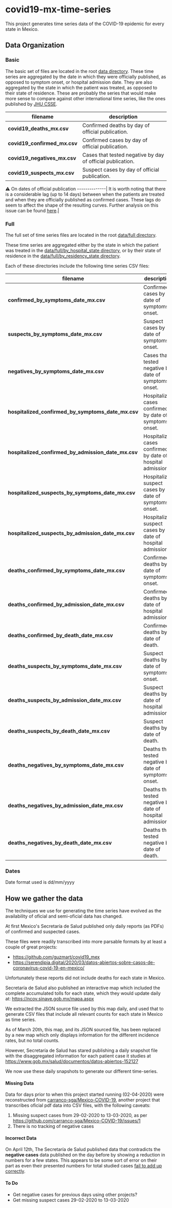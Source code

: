 # covid19-mx-time-series

This project generates time series data of the COVID-19 epidemic for every state in Mexico.

## Data Organization

### Basic
The basic set of files are located in the root [data directory](https://github.com/mariorz/covid19-mx-time-series/tree/master/data). These time series are aggregated by the date in which they were officially published, as opposed to symptom onset, or hospital admission date. They are also aggregated by the state in which the patient was treated, as opposed to their state of residence. These are probably the series that would make more sense to compare against other international time series, like the ones published by [JHU CSSE](https://github.com/CSSEGISandData/COVID-19).

filename | description
--------------|--------------
**covid19_deaths_mx.csv**|Confirmed deaths by day of official publication.
**covid19_confirmed_mx.csv**|Confirmed cases by day of official publication.
**covid19_negatives_mx.csv**|Cases that tested negative by day of official publication.
**covid19_suspects_mx.csv**|Suspect cases by day of official publication.

:warning: On dates of official publication
--------------|
It is worth noting that there is a considerable lag (up to 14 days) between when the patients are treated and when they are officially published as confirmed cases. These lags do seem to affect the shape of the resulting curves. Further analysis on this issue can be found [here](https://datos.nexos.com.mx/?p=1351).|

### Full
The full set of time series files are located in the root [data/full directory](https://github.com/mariorz/covid19-mx-time-series/tree/master/data/full). 

These time series are aggregated either by the state in which the patient was treated in the [data/full/by_hospital_state directory](https://github.com/mariorz/covid19-mx-time-series/tree/master/data/full/by_hospital_state), or by their state of residence in the [data/full/by_residency_state directory](https://github.com/mariorz/covid19-mx-time-series/tree/master/data/full/by_residency_state). 

Each of these directories include the following time series CSV files:

filename | description
--------------|--------------
**confirmed_by_symptoms_date_mx.csv**|Confirmed cases by date of symptoms onset.
**suspects_by_symptoms_date_mx.csv**|Suspect cases by date of symptoms onset.
**negatives_by_symptoms_date_mx.csv**|Cases that tested negative by date of symptoms onset.
**hospitalized_confirmed_by_symptoms_date_mx.csv**|Hospitalized cases confirmed by date of symptoms onset.
**hospitalized_confirmed_by_admission_date_mx.csv**|Hospitalized cases confirmed by date of hospital admission.
**hospitalized_suspects_by_symptoms_date_mx.csv**|Hospitalized suspect cases by date of symptoms onset.
**hospitalized_suspects_by_admission_date_mx.csv**|Hospitalized suspect cases by date of hospital admission.
**deaths_confirmed_by_symptoms_date_mx.csv**|Confirmed deaths by date of symptoms onset.
**deaths_confirmed_by_admission_date_mx.csv**|Confirmed deaths by date of hospital admission.
**deaths_confirmed_by_death_date_mx.csv**|Confirmed deaths by date of death.
**deaths_suspects_by_symptoms_date_mx.csv**|Suspect deaths by date of symptoms onset.
**deaths_suspects_by_admission_date_mx.csv**|Suspect deaths by date of hospital admission.
**deaths_suspects_by_death_date_mx.csv**|Suspect deaths by date of death.
**deaths_negatives_by_symptoms_date_mx.csv**|Deaths that tested negative by date of symptoms onset.
**deaths_negatives_by_admission_date_mx.csv**|Deaths that tested negative by date of hospital admission.
**deaths_negatives_by_death_date_mx.csv**|Deaths that tested negative by date of death.



### Dates
Date format used is dd/mm/yyyy

## How we gather the data

The techniques we use for generating the time series have evolved as the availability of oficial and semi-oficial data has changed.

At first Mexico's Secretaría de Salud published only daily reports (as PDFs) of confirmed and suspected cases. 

These files were readily transcribed into more parsable formats by at least a couple of great projects:
* https://github.com/guzmart/covid19_mex
* https://serendipia.digital/2020/03/datos-abiertos-sobre-casos-de-coronavirus-covid-19-en-mexico/

Unfortunately these reports did not include deaths for each state in Mexico. 

Secretaría de Salud also published an interactive map which included the complete accumulated tolls for each state, which they would update daily at: https://ncov.sinave.gob.mx/mapa.aspx

We extracted the JSON source file used by this map daily, and used that to generate CSV files that include all relevant counts for each state in Mexico as time series.

As of March 20th, this map, and its JSON sourced file, has been replaced by a new map which only displays information for the different incidence rates, but no total counts.

However, Secretaría de Salud has stared publishing a daily snapshot file with the disaggregated information for each patient case it studies at https://www.gob.mx/salud/documentos/datos-abiertos-152127

We now use these daily snapshots to generate our different time-series.



#### Missing Data 
Data for days prior to when this project started running (02-04-2020) were reconstructed from [carranco-sga/Mexico-COVID-19](https://github.com/carranco-sga/Mexico-COVID-19), another project that transcribes oficial pdf data into CSV files, with the following caveats:
1) Missing suspect cases from 29-02-2020 to 13-03-2020, as per https://github.com/carranco-sga/Mexico-COVID-19/issues/1
2) There is no tracking of negative cases

#### Incorrect Data
On April 12th, The Secretaría de Salud published data that contradicts the **negative cases** data published on the day before by showing a reduction in numbers for a few states. This appears to be some sort of error on their part as even their presented numbers for total studied cases [fail to add up correctly](https://pbs.twimg.com/media/EVfp5M7XsAAyCy1?format=jpg&name=medium).

#### To Do
* Get negative cases for previous days using other projects?
* Get missing suspect cases 29-02-2020 to 13-03-2020
